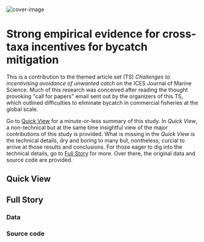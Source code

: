 ![cover-image](https://hvoltbb.github.io/pics/cover_pic.jpg)
# Strong empirical evidence for cross-taxa incentives for bycatch mitigation

This is a contribution to the themed article set (TS) *Challenges to incentivising avoidance of unwanted catch* on the ICES Journal of Marine Science. Much of this research was conceived after reading the thought provoking "call for papers" email sent out by the organizers of this TS, which outlined difficulties to eliminate bycatch in commercial fisheries at the global scale.

Go to [Quick View](#Quick-View) for a minute-or-less summary of this study. In *Quick View*, a non-technical but at the same time insightful view of the major contributions of this study is provided. What is missing in the *Quick View* is the technical details, dry and boring to many but, nontheless, curcial to arrive at those results and conclusions. For those eager to dig into the technical details, go to [Full Story](#Full-Story) for more. Over there, the original data and source code are provided. 

## Quick View


## Full Story
### Data

### Source code
